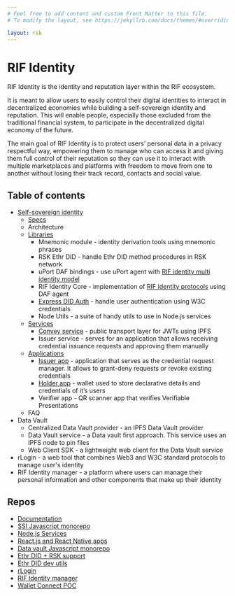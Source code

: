 ```yaml
---
# Feel free to add content and custom Front Matter to this file.
# To modify the layout, see https://jekyllrb.com/docs/themes/#overriding-theme-defaults

layout: rsk
---
```


# RIF Identity

RIF Identity is the identity and reputation layer within the RIF ecosystem.

It is meant to allow users to easily control their digital identities to interact in decentralized economies while building a self-sovereign identity and reputation. This will enable people, especially those excluded from the traditional financial system, to participate in the decentralized digital economy of the future.

The main goal of RIF Identity is to protect users’ personal data in a privacy respectful way, empowering them to manage who can access it and giving them full control of their reputation so they can use it to interact with multiple marketplaces and platforms with freedom to move from one to another without losing their track record, contacts and social value. 
## Table of contents

- [Self-sovereign identity](./ssi)
    - [Specs](./ssi/specs)
    - Architecture <!--[Architecture](./ssi/architecture) -->
    - [Libraries](./ssi/libraries)
        - Mnemonic module <!--[Mnemonic module](./ssi/libraries/mnemonics) --> - identity derivation tools using mnemonic phrases
        - RSK Ethr DID <!--[RSK Ethr DID](./ssi/libraries/ethr-did) --> - handle Ethr DID method procedures in RSK network
        - uPort DAF bindings<!--[uPort DAF bindings](./ssi/libraries/daf) --> - use uPort agent with [RIF identity multi identity model](./ssi/specs/#multi-identity-model)
        - RIF Identity Core <!--[RIF Identity Core](./ssi/libraries/core) --> - implementation of [RIF Identity protocols](./ssi/specs/#protocols) using DAF agent
        - [Express DID Auth](./ssi/libraries/express-did-auth) - handle user authentication using W3C credentials
        - Node Utils <!--[Node Utils](./ssi/libraries/node-utils) --> - a suite of handy utils to use in Node.js services
    - [Services](./ssi/services)
        - [Convey service](./ssi/services/convey-service) - public transport layer for JWTs using IPFS
        - Issuer service <!-- [Issuer service](./ssi/services/issuer-service) --> - serves for an application that allows receiving credential issuance requests and approving them manually
    - [Applications](./ssi/applications)
        - [Issuer app](./ssi/applications/issuer-app) - application that serves as the credential request manager. It allows to grant-deny requests or revoke existing credentials
        - [Holder app](./ssi/applications/holder-app) - wallet used to store declarative details and credentials of it’s users
        - Verifier app <!-- [Verifier app](./ssi/applications/verifier-app) --> - QR scanner app that verifies Verifiable Presentations
    - FAQ <!-- [FAQ](ssi/faq) -->
- Data Vault <!-- [Data Vault](./data-vault) -->
    - Centralized Data Vault provider - an IPFS Data Vault provider
    - Data Vault service - a Data vault first approach. This service uses an IPFS node to pin files
    - Web Client SDK - a lightweight web client for the Data Vault service
- rLogin - a web tool that combines Web3 and W3C standard protocols to manage user's identity
- RIF Identity manager - a platform where users can manage their personal information and other components that make up their identity

## Repos

- [Documentation](https://github.com/rsksmart/rif-identity-docs)
- [SSI Javascript monorepo](https://github.com/rsksmart/rif-identity.js)
- [Node.js Services](https://github.com/rsksmart/rif-identity-services)
- [React.js and React Native apps](https://github.com/rsksmart/rif-identity-ui)
- [Data vault Javascript monorepo](https://github.com/rsksmart/rif-data-vault)
- [Ethr DID + RSK support](https://github.com/rsksmart/ethr-did)
- [Ethr DID dev utils](https://github.com/rsksmart/ethr-did-utils)
- [rLogin](https://github.com/rsksmart/rLogin)
- [RIF Identity manager](https://github.com/rsksmart/rif-identity-manager)
- [Wallet Connect POC](https://github.com/rsksmart/RSKWalletConnect)


<!--

MISSING DOCS:
Architecture
Issuer service
Verifier app
Import READMEs:
- [Mnemonic module](./ssi/libraries/mnemonics)
- [RSK Ethr DID](./ssi/libraries/ethr-did)
- [uPort DAF bindings](./ssi/libraries/daf)
- [RIF Identity Core](./ssi/libraries/core)
- [Express DID Auth](./ssi/libraries/express-did-auth)
- [Node Utils](./ssi/libraries/node-utils)

-->
